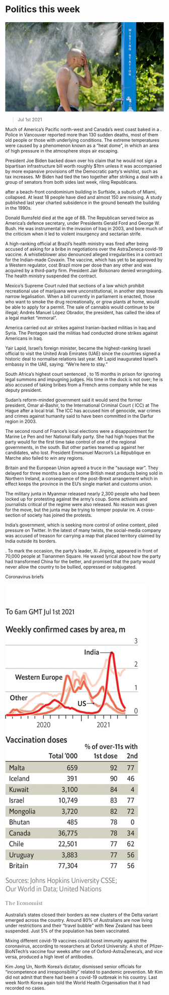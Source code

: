 ###### 

# Politics this week 

#####  

![image](images/20210703_WWP001_0.jpg) 

> Jul 1st 2021 

Much of America’s Pacific north-west and Canada’s west coast baked in a . Police in Vancouver reported more than 130 sudden deaths, most of them old people or those with underlying conditions. The extreme temperatures were caused by a phenomenon known as a “heat dome”, in which an area of high pressure in the atmosphere stops air escaping.

President Joe Biden backed down over his claim that he would not sign a bipartisan infrastructure bill worth roughly $1trn unless it was accompanied by more expansive provisions off the Democratic party’s wishlist, such as tax increases. Mr Biden had tied the two together after striking a deal with a group of senators from both sides last week, riling Republicans.


 after a beach-front condominium building in Surfside, a suburb of Miami, collapsed. At least 18 people have died and almost 150 are missing. A study published last year charted subsidence in the ground beneath the building in the 1990s.

Donald Rumsfeld died at the age of 88. The Republican served twice as America’s defence secretary, under Presidents Gerald Ford and George W. Bush. He was instrumental in the invasion of Iraq in 2003, and bore much of the criticism when it led to violent insurgency and sectarian strife.

A high-ranking official at Brazil’s health ministry was fired after being accused of asking for a bribe in negotiations over the AstraZeneca covid-19 vaccine. A whistleblower also denounced alleged irregularities in a contract for the Indian-made Covaxin. The vaccine, which has yet to be approved by a Western regulator, cost Brazil more per dose than any other and was acquired by a third-party firm. President Jair Bolsonaro denied wrongdoing. The health ministry suspended the contract.

Mexico’s Supreme Court ruled that sections of a law which prohibit recreational use of marijuana were unconstitutional, in another step towards narrow legalisation. When a bill currently in parliament is enacted, those who want to smoke the drug recreationally, or grow plants at home, would be able to apply for a permit. The sale of cannabis would continue to be illegal; Andrés Manuel López Obrador, the president, has called the idea of a legal market “immoral”.

America carried out air strikes against Iranian-backed militias in Iraq and Syria. The Pentagon said the militias had conducted drone strikes against Americans in Iraq.

Yair Lapid, Israel’s foreign minister, became the highest-ranking Israeli official to visit the United Arab Emirates (UAE) since the countries signed a historic deal to normalise relations last year. Mr Lapid inaugurated Israel’s embassy in the UAE, saying: “We’re here to stay.”

South Africa’s highest court sentenced , to 15 months in prison for ignoring legal summons and impugning judges. His time in the dock is not over; he is also accused of taking bribes from a French arms company while he was deputy president.

Sudan’s reform-minded government said it would send the former president, Omar al-Bashir, to the International Criminal Court ( ICC) at The Hague after a local trial. The ICC has accused him of genocide, war crimes and crimes against humanity said to have been committed in the Darfur region in 2003.

The second round of France’s local elections were a disappointment for Marine Le Pen and her National Rally party. She had high hopes that the party would for the first time take control of one of the regional governments, in the south. But other parties teamed up against her candidates, who lost. President Emmanuel Macron’s La République en Marche also failed to win any regions.

Britain and the European Union agreed a truce in the “sausage war”. They delayed for three months a ban on some British meat products being sold in  Northern Ireland, a consequence of the post-Brexit arrangement which in effect keeps the province in the EU’s single market and customs union.

The military junta in  Myanmar released nearly 2,300 people who had been locked up for protesting against the army’s coup. Some activists and journalists critical of the regime were also released. No reason was given for the move, but the junta may be trying to temper popular ire. A cross-section of society has joined the protests.

India’s government, which is seeking more control of online content, piled pressure on Twitter. In the latest of many twists, the social-media company was accused of treason for carrying a map that placed territory claimed by India outside its borders.

. To mark the occasion, the party’s leader, Xi Jinping, appeared in front of 70,000 people at Tiananmen Square. He waxed lyrical about how the party had transformed China for the better, and promised that the party would never allow the country to be bullied, oppressed or subjugated.

Coronavirus briefs

![image](images/20210703_WWC066.png) 


Australia’s states closed their borders as new clusters of the Delta variant emerged across the country. Around 80% of Australians are now living under restrictions and their “travel bubble” with New Zealand has been suspended. Just 5% of the population has been vaccinated.

Mixing different covid-19 vaccines could boost immunity against the coronavirus, according to researchers at Oxford University. A shot of Pfizer-BioNTech’s vaccine four weeks after one of Oxford-AstraZeneca’s, and vice versa, produced a high level of antibodies.

Kim Jong Un, North Korea’s dictator, dismissed senior officials for “incompetence and irresponsibility” related to pandemic prevention. Mr Kim did not admit that there had been a covid-19 outbreak in his country. Last week North Korea again told the World Health Organisation that it had recorded no cases.

